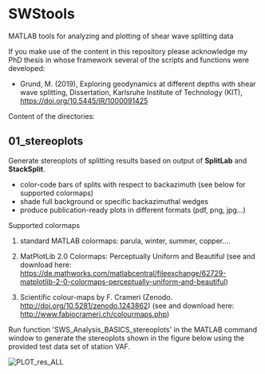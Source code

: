 # SWStools
MATLAB tools for analyzing and plotting of shear wave splitting data

If you make use of the content in this repository please acknowledge my PhD thesis in whose framework several of the scripts and functions were developed:

- Grund, M. (2019), Exploring geodynamics at different depths with shear wave splitting, Dissertation, Karlsruhe Institute of Technology (KIT), https://doi.org/10.5445/IR/1000091425 

Content of the directories:

## 01_stereoplots
Generate stereoplots of splitting results based on output of **SplitLab** and **StackSplit**.

- color-code bars of splits with respect to backazimuth (see below for supported colormaps)
- shade full background or specific backazimuthal wedges
- produce publication-ready plots in different formats (pdf, png, jpg...)

Supported colormaps 
  1) standard MATLAB colormaps: parula, winter, summer, copper....

  2) MatPlotLib 2.0 Colormaps: Perceptually Uniform and Beautiful 
    (see and download here: https://de.mathworks.com/matlabcentral/fileexchange/62729-matplotlib-2-0-colormaps-perceptually-uniform-and-beautiful)

  3) Scientific colour-maps by F. Crameri (Zenodo. http://doi.org/10.5281/zenodo.1243862)
    (see and download here: http://www.fabiocrameri.ch/colourmaps.php)
    
Run function 'SWS_Analysis_BASICS_stereoplots' in the MATLAB command window to generate the stereoplots shown in the figure below using the provided test data set of station VAF.    


![PLOT_res_ALL](https://user-images.githubusercontent.com/23025878/56903070-dfe03a00-6a9b-11e9-9cc0-606d9c2a4173.png)
